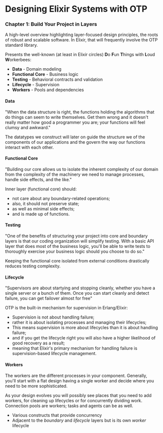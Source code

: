 # Designing Elixir Systems with OTP

### Chapter 1: Build Your Project in Layers

A high-level overview highlighting layer-focused design principles, the roots of robust and scalable software. In Elixir, that will frequently involve the OTP standard library.

Presents the well-known (at least in Elixir circles) **D**o **F**un **T**hings with **L**oud **W**orkerbees:
- **Data** - Domain modeling
- **Functional Core** - Business logic
- **Testing** - Behavioral contracts and validation
- **Lifecycle** - Supervision
- **Workers** - Pools and dependencies

#### Data

"When the data structure is right, the functions holding the algorithms that do things can seem to write themselves. Get them wrong and it doesn't really matter how good a programmer you are; your functions will feel clumsy and awkward."

The datatypes we construct will later on guide the structure we of the components of our applications and the govern the way our functions interact with each other.

#### Functional Core

"Building our core allows us to isolate the inherent complexity of our domain from the complexity of the machinery we need to manage processes, handle side effects, and the like."


Inner layer (functional core) should:
- not care about any boundary-related operations;
- also, it should not preserve state;
- as well as minimal side effects;
- and is made up of functions.

#### Testing

"One of the benefits of structuring your project into core and boundary layers is that our coding organization will simplify testing. With a basic API layer that does most of the business logic, you'll be able to write tests to thoroughly exercise your business logic should you choose to do so."


Keeping the functional core isolated from external conditions drastically reduces testing complexity.

#### Lifecycle

"Supervisors are about startying and stopping cleanly, whether you have a single server or a bunch of them. Once you can start cleanly and detect failure,  you can get failover almost for free"


OTP is the built-in mechanism for supervision in Erlang/Elixir:
- Supervision is not about handling failure;
- rather it is about isolating processes and managing their lifecycles;
- This means supervision is more about lifecycles than it is about handling failure;
- and if you get the lifecycle right you will also have a higher likelihood of good recovery as a result;
- meaning that Elixir's primary mechanism for handling failure is supervision-based lifecycle management.

#### Workers

The workers are the different processes in your component. Generally, you'll start with a flat design having a single worker and decide where you need to be more sophisticated.

As your design evolves you will possibly see places that you need to add workers, for cleaning up lifecycles or for concurrently dividing work. Connection pools are workers; tasks and agents can be as well.

- Various constructs that provide concurrency
- Adjacent to the *boundary* and *lifecycle* layers but is its own *worker* lifecycle
